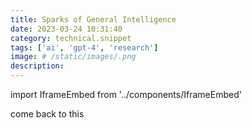 ```yaml
---
title: Sparks of General Intelligence
date: 2023-03-24 10:31:40
category: technical.snippet
tags: ['ai', 'gpt-4', 'research']
image: # /static/images/.png
description:
---
```


import IframeEmbed from '../components/IframeEmbed'

<IframeEmbed type='youtube' src='https://youtube.com/embed/Mqg3aTGNxZ0' />

come back to this
